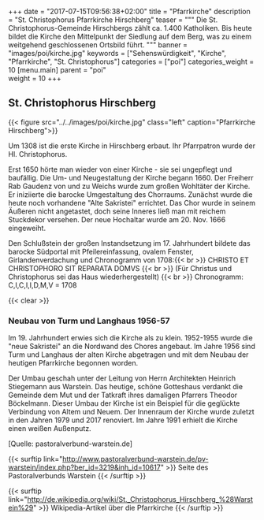 +++
date = "2017-07-15T09:56:38+02:00"
title = "Pfarrkirche"
description = "St. Christophorus Pfarrkirche Hirschberg"
teaser = """
Die St. Christophorus-Gemeinde Hirschbergs zählt ca. 1.400 Katholiken. Bis heute bildet die Kirche den Mittelpunkt der Siedlung auf dem Berg, was zu einem weitgehend geschlossenen Ortsbild führt.
"""
banner = "images/poi/kirche.jpg"
keywords = ["Sehenswürdigkeit", "Kirche", "Pfarrkirche", "St. Christophorus"]
categories = ["poi"]
categories_weight = 10
[menu.main]
    parent = "poi"    
weight = 10
+++

## St. Christophorus Hirschberg

{{< figure src="../../images/poi/kirche.jpg" class="left" caption="Pfarrkirche Hirschberg">}}

Um 1308 ist die erste Kirche in Hirschberg erbaut. Ihr Pfarrpatron wurde der Hl. Christophorus.

Erst 1650 hörte man wieder von einer Kirche - sie sei ungepflegt und baufällig. Die Um- und Neugestaltung der Kirche begann 1660. Der Freiherr Rab Gaudenz von und zu Weichs wurde zum großen Wohltäter der Kirche. Er iniziierte die barocke Umgestaltung des Chorraums. Zunächst wurde die heute noch vorhandene "Alte Sakristei" errichtet. Das Chor wurde in seinem Äußeren nicht angetastet, doch seine Inneres ließ man mit reichem Stuckdekor versehen. Der neue Hochaltar wurde am 20. Nov. 1666 eingeweiht.

Den Schlußstein der großen Instandsetzung im 17. Jahrhundert bildete das barocke Südportal mit Pfeilereinfassung, ovalem Fenster, Girlandenverdachung und Chronogramm von 1708:{{< br >}}
CHRISTO ET CHRISTOPHORO SIT REPARATA DOMVS {{< br >}}
(Für Christus und Christophorus sei das Haus wiederhergestellt) {{< br >}}
Chronogramm: C,I,C,I,I,D,M,V = 1708

{{< clear >}}

### Neubau von Turm und Langhaus 1956-57

Im 19. Jahrhundert erwies sich die Kirche als zu klein. 1952-1955 wurde die "neue Sakristei" an die Nordwand des Chores angebaut. Im Jahre 1956 sind Turm und Langhaus der alten Kirche abgetragen und mit dem Neubau der heutigen Pfarrkirche begonnen worden.

Der Umbau geschah unter der Leitung von Herrn Architekten Heinrich Stiegemann aus Warstein. Das heutige, schöne Gotteshaus verdankt die Gemeinde dem Mut und der Tatkraft ihres damaligen Pfarrers Theodor Böckelmann. Dieser Umbau der Kirche ist ein Beispiel für die geglückte Verbindung von Altem und Neuem. Der Innenraum der Kirche wurde zuletzt in den Jahren 1979 und 2017 renoviert. Im Jahre 1991 erhielt die Kirche einen weißen Außenputz.

[Quelle: pastoralverbund-warstein.de]

{{< surftip link="http://www.pastoralverbund-warstein.de/pv-warstein/index.php?ber_id=3219&inh_id=10617" >}}
 Seite des Pastoralverbunds Warstein
{{< /surftip >}}

{{< surftip link="http://de.wikipedia.org/wiki/St._Christophorus_Hirschberg_%28Warstein%29" >}}
 Wikipedia-Artikel über die Pfarrkirche
{{< /surftip >}}